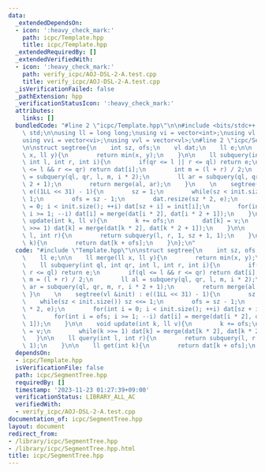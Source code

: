 ```yaml
---
data:
  _extendedDependsOn:
  - icon: ':heavy_check_mark:'
    path: icpc/Template.hpp
    title: icpc/Template.hpp
  _extendedRequiredBy: []
  _extendedVerifiedWith:
  - icon: ':heavy_check_mark:'
    path: verify_icpc/AOJ-DSL-2-A.test.cpp
    title: verify_icpc/AOJ-DSL-2-A.test.cpp
  _isVerificationFailed: false
  _pathExtension: hpp
  _verificationStatusIcon: ':heavy_check_mark:'
  attributes:
    links: []
  bundledCode: "#line 2 \"icpc/Template.hpp\"\n\n#include <bits/stdc++.h>\nusing namespace\
    \ std;\n\nusing ll = long long;\nusing vi = vector<int>;\nusing vl = vector<ll>;\n\
    using vvi = vector<vi>;\nusing vvl = vector<vl>;\n#line 2 \"icpc/SegmentTree.hpp\"\
    \n\nstruct segtree{\n    int sz, ofs;\n    vl dat;\n    ll e;\n\n    ll merge(ll\
    \ x, ll y){\n        return min(x, y);\n    }\n\n    ll subquery(int ql, int qr,\
    \ int l, int r, int i){\n        if(qr <= l || r <= ql) return e;\n        if(ql\
    \ <= l && r <= qr) return dat[i];\n        int m = (l + r) / 2;\n        ll al\
    \ = subquery(ql, qr, l, m, i * 2);\n        ll ar = subquery(ql, qr, m, r, i *\
    \ 2 + 1);\n        return merge(al, ar);\n    }\n    \n    segtree(vl &init) :\
    \ e((1LL << 31) - 1){\n        sz = 1;\n        while(sz < init.size()) sz <<=\
    \ 1;\n        ofs = sz - 1;\n        dat.resize(sz * 2, e);\n        for(int i\
    \ = 0; i < init.size(); ++i) dat[sz + i] = init[i];\n        for(int i = ofs;\
    \ i >= 1; --i) dat[i] = merge(dat[i * 2], dat[i * 2 + 1]);\n    }\n\n    void\
    \ update(int k, ll v){\n        k += ofs;\n        dat[k] = v;\n        while(k\
    \ >>= 1) dat[k] = merge(dat[k * 2], dat[k * 2 + 1]);\n    }\n\n    ll query(int\
    \ l, int r){\n        return subquery(l, r, 1, sz + 1, 1);\n    }\n\n    ll get(int\
    \ k){\n        return dat[k + ofs];\n    }\n};\n"
  code: "#include \"Template.hpp\"\n\nstruct segtree{\n    int sz, ofs;\n    vl dat;\n\
    \    ll e;\n\n    ll merge(ll x, ll y){\n        return min(x, y);\n    }\n\n\
    \    ll subquery(int ql, int qr, int l, int r, int i){\n        if(qr <= l ||\
    \ r <= ql) return e;\n        if(ql <= l && r <= qr) return dat[i];\n        int\
    \ m = (l + r) / 2;\n        ll al = subquery(ql, qr, l, m, i * 2);\n        ll\
    \ ar = subquery(ql, qr, m, r, i * 2 + 1);\n        return merge(al, ar);\n   \
    \ }\n    \n    segtree(vl &init) : e((1LL << 31) - 1){\n        sz = 1;\n    \
    \    while(sz < init.size()) sz <<= 1;\n        ofs = sz - 1;\n        dat.resize(sz\
    \ * 2, e);\n        for(int i = 0; i < init.size(); ++i) dat[sz + i] = init[i];\n\
    \        for(int i = ofs; i >= 1; --i) dat[i] = merge(dat[i * 2], dat[i * 2 +\
    \ 1]);\n    }\n\n    void update(int k, ll v){\n        k += ofs;\n        dat[k]\
    \ = v;\n        while(k >>= 1) dat[k] = merge(dat[k * 2], dat[k * 2 + 1]);\n \
    \   }\n\n    ll query(int l, int r){\n        return subquery(l, r, 1, sz + 1,\
    \ 1);\n    }\n\n    ll get(int k){\n        return dat[k + ofs];\n    }\n};"
  dependsOn:
  - icpc/Template.hpp
  isVerificationFile: false
  path: icpc/SegmentTree.hpp
  requiredBy: []
  timestamp: '2023-11-23 01:27:39+09:00'
  verificationStatus: LIBRARY_ALL_AC
  verifiedWith:
  - verify_icpc/AOJ-DSL-2-A.test.cpp
documentation_of: icpc/SegmentTree.hpp
layout: document
redirect_from:
- /library/icpc/SegmentTree.hpp
- /library/icpc/SegmentTree.hpp.html
title: icpc/SegmentTree.hpp
---
```


